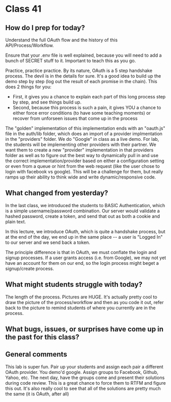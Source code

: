 # Class 41

## How do I prep for today?
Understand the full OAuth flow and the history of this API/Process/Workflow.

Ensure that your .env file is well explained, because you will need to add a bunch of SECRET stuff to it. Important to teach this as you go.

Practice, practice practice. By its nature, OAuth is a 5 step handshake process. The devil is in the details for sure. It's a good idea to build up the demo step by step (log out the result of each promise in the chain).  This does 2 things for you:

- First, it gives you a chance to explain each part of this long process step by step, and see things build up.
- Second, because this process is such a pain, it gives YOU a chance to either force error conditions (to have some teaching moments) or recover from unforseen issues that come up in the process

The "golden" implementation of this implementation ends with an "oauth.js" file in the auth/lib folder, which does an import of a provider implmentation in the "providers" folder. We do "Google" in class as a live demo. For lab, the students will be implementing other providers with their partner. We want them to create a new "provider" implementation in that providers folder as well as to figure out the best way to dynamically pull in and use the correct implementation/provider based on either a configuration setting or even from a queue or hint from the web request (like the user chose to login with facebook vs google). This will be a challenge for them, but really ramps up their ability to think wide and write dynamic/responsive code.
 
## What changed from yesterday? 
In the last class, we introduced the students to BASIC Authentication, which is a simple username/password combination.  Our server would validate a hashed password, create a token, and send that out as both a cookie and plain text.

In this lecture, we introduce OAuth, which is quite a handshake process, but at the end of the day, we end up in the same place -- a user is "Logged In" to our server and we send back a token.

The principle difference is that in OAuth, we must conflate the login and signup processes.  If a user grants access (i.e. from Google), we may not yet have an account for them on our end, so the login process might beget a signup/create process. 

## What might students struggle with today? 
The length of the process.  Pictures are HUGE. It's actually pretty cool to draw the picture of the process/workflow and then as you code it out, refer back to the picture to remind students of where you currently are in the process.

## What bugs, issues, or surprises have come up in the past for this class?

## General comments
This lab is super fun. Pair up your students and assign each pair a different OAuth provider.  You demo'd google.  Assign groups to Facebook, Github, Yahoo, etc. The next day, have the groups come and present their solutions during code review.  This is a great chance to force them to RTFM and figure this out.  It's also really cool to see that all of the solutions are pretty much the same (it is OAuth, after all)
